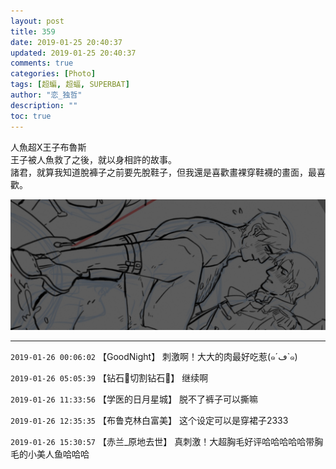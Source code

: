 ```yaml
---
layout: post
title: 359
date: 2019-01-25 20:40:37
updated: 2019-01-25 20:40:37
comments: true
categories: [Photo]
tags: [超蝙, 超蝠, SUPERBAT]
author: "恋_独哲"
description: ""
toc: true
---
```


<p>人魚超X王子布魯斯<br />王子被人魚救了之後，就以身相許的故事。<br />諸君，就算我知道脫褲子之前要先脫鞋子，但我還是喜歡畫裸穿鞋襪的畫面，最喜歡。<br /></p>

![](https://raw.githubusercontent.com/alicewish/maple50821/master/img_YW5MWVN1NEpoZFVRNlN3SUFhRXZScE1lOXJwV29nRXlXbGt6MFZQdVFUenVpNWU2aTJzWE9nPT0.jpg)

---

`2019-01-26 00:06:02` 【GoodNight】 刺激啊！大大的肉最好吃惹(๑´ڡ`๑)

`2019-01-26 05:05:39` 【钻石💎切割钻石💠】 继续啊

`2019-01-26 11:33:56` 【学医的日月星城】 脱不了裤子可以撕嘛

`2019-01-26 12:35:35` 【布鲁克林白富美】 这个设定可以是穿裙子2333

`2019-01-26 15:30:57` 【赤兰\_原地去世】 真刺激！大超胸毛好评哈哈哈哈哈带胸毛的小美人鱼哈哈哈
